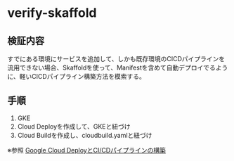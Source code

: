 # verify-skaffold

## 検証内容  
すでにある環境にサービスを追加して、しかも既存環境のCICDパイプラインを流用できない場合、Skaffoldを使って、Manifestを含めて自動デプロイでるように、軽いCICDパイプライン構築方法を模索する。

## 手順
1. GKE
2. Cloud Deployを作成して、GKEと紐づけ
3. Cloud Buildを作成し、cloudbuild.yamlと紐づけ


※参照
[Google Cloud DeployとCI/CDパイプラインの構築](https://cloudandbuild.jp/blog/article-20230122)